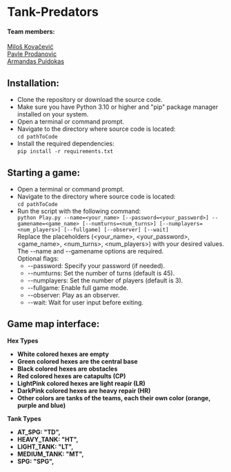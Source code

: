 # Tank-Predators

#### Team members:
[Miloš Kovačević](https://github.com/theOriginalFelto) <br/>
[Pavle Prodanovic](https://github.com/PavleProd) <br/>
[Armandas Puidokas](https://github.com/DeviatorZ) <br/>

## Installation:
- Clone the repository or download the source code.
- Make sure you have Python 3.10 or higher and "pip" package manager installed on your system.
- Open a terminal or command prompt.
- Navigate to the directory where source code is located: 
<br/>`cd pathToCode`
- Install the required dependencies: 
<br/>`pip install -r requirements.txt`

## Starting a game:
- Open a terminal or command prompt.
- Navigate to the directory where source code is located: 
<br/>`cd pathToCode`
- Run the script with the following command: 
<br/>`python Play.py --name=<your_name> [--password=<your_password>] --gamename=<game_name> [--numturns=<num_turns>] [--numplayers=<num_players>] [--fullgame] [--observer] [--wait]`
<br/>Replace the placeholders (<your_name>, <your_password>, <game_name>, <num_turns>, <num_players>) with your desired values. The --name and --gamename options are required.
<br/>Optional flags:
    - --password: Specify your password (if needed).
    - --numturns: Set the number of turns (default is 45).
    - --numplayers: Set the number of players (default is 3).
    - --fullgame: Enable full game mode.
    - --observer: Play as an observer.
    - --wait: Wait for user input before exiting.
    
## Game map interface:

<b>Hex Types<b/><br/>
* White colored hexes are empty
* Green colored hexes are the central base
* Black colored hexes are obstacles
* Red colored hexes are catapults (CP)
* LightPink colored hexes are light reapir (LR)
* DarkPink colored hexes are heavy repair (HR)
* Other colors are tanks of the teams, each their own color (orange, purple and blue)
 
<b>Tank Types<b/><br/>
* AT_SPG: "TD",
* HEAVY_TANK: "HT",
* LIGHT_TANK: "LT",
* MEDIUM_TANK: "MT",
* SPG: "SPG",


